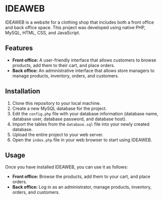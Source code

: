 <h1>IDEAWEB</h1>
<p>IDEAWEB is a website for a clothing shop that includes both a front office and back office space. This project was
	developed using native PHP, MySQL, HTML, CSS, and JavaScript.</p>

<h2>Features</h2>
<ul>
	<li><strong>Front office:</strong> A user-friendly interface that allows customers to browse products, add them to
		their cart, and place orders.</li>
	<li><strong>Back office:</strong> An administrative interface that allows store managers to manage products,
		inventory, orders, and customers.</li>
</ul>

<h2>Installation</h2>
<ol>
	<li>Clone this repository to your local machine.</li>
	<li>Create a new MySQL database for the project.</li>
	<li>Edit the <code>config.php</code> file with your database information (database name, database user, database
		password, and database host).</li>
	<li>Import the tables from the <code>database.sql</code> file into your newly created database.</li>
	<li>Upload the entire project to your web server.</li>
	<li>Open the <code>index.php</code> file in your web browser to start using IDEAWEB.</li>
</ol>

<h2>Usage</h2>
<p>Once you have installed IDEAWEB, you can use it as follows:</p>
<ul>
	<li><strong>Front office:</strong> Browse the products, add them to your cart, and place orders.</li>
	<li><strong>Back office:</strong> Log in as an administrator, manage products, inventory, orders, and customers.
	</li>
</ul>